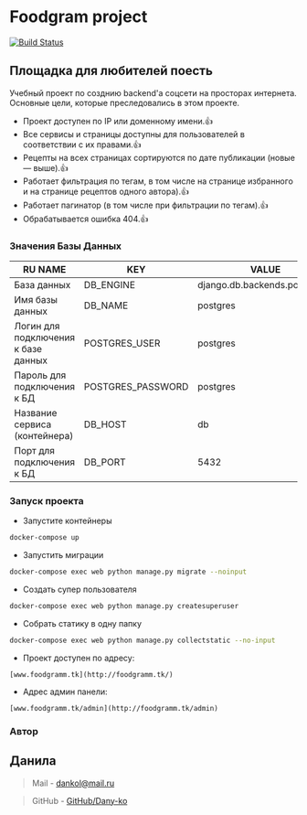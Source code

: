 # Foodgram project

[![Build Status](https://travis-ci.org/joemccann/dillinger.svg?branch=master)](https://travis-ci.org/joemccann/dillinger)

## Площадка для любителей поесть

Учебный проект по созднию backend'а соцсети на просторах интернета.
Основные цели, которые преследовались в этом проекте.

- Проект доступен по IP или доменному имени.👍
- Все сервисы и страницы доступны для пользователей в соответствии с их правами.👍
- Рецепты на всех страницах сортируются по дате публикации (новые — выше).👍
- Работает фильтрация по тегам, в том числе на странице избранного и на странице рецептов одного автора).👍
- Работает пагинатор (в том числе при фильтрации по тегам).👍
- Обрабатывается ошибка 404.👍

### Значения Базы Данных

| RU NAME | KEY | VALUE |
| ------ | ------ | ------ |
| База данных | DB_ENGINE | django.db.backends.postgresql |
| Имя базы данных | DB_NAME | postgres |
| Логин для подключения к базе данных | POSTGRES_USER | postgres |
| Пароль для подключения к БД | POSTGRES_PASSWORD | postgres |
| Название сервиса (контейнера) | DB_HOST | db |
| Порт для подключения к БД | DB_PORT | 5432 |


### Запуск проекта

- Запустите контейнеры
```sh
docker-compose up
``` 
- Запустить миграции
```sh
docker-compose exec web python manage.py migrate --noinput
```
- Создать супер пользователя
```sh
docker-compose exec web python manage.py createsuperuser
```
- Собрать статику в одну папку
```sh
docker-compose exec web python manage.py collectstatic --no-input 
```
- Проект доступен по адресу:
```
[www.foodgramm.tk](http://foodgramm.tk/)
```
- Адрес админ панели:
```
[www.foodgramm.tk/admin](http://foodgramm.tk/admin)
```

### Автор

## Данила

> Mail - dankol@mail.ru

> GitHub - [GitHub/Dany-ko](https://github.com/Dany-ko)
